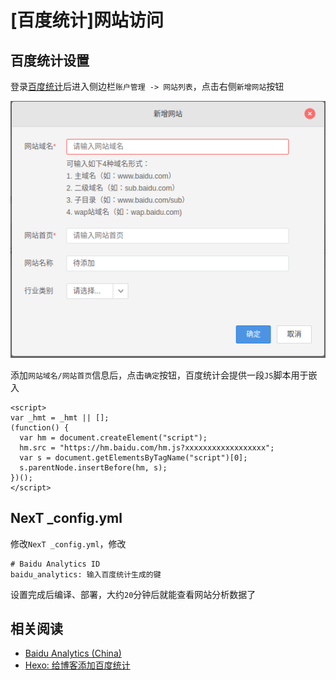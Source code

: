 
# [百度统计]网站访问

## 百度统计设置

登录[百度统计](https://tongji.baidu.com)后进入侧边栏`账户管理 -> 网站列表`，点击右侧`新增网站`按钮

![](./imgs/new_website.png)

添加`网站域名/网站首页`信息后，点击`确定`按钮，百度统计会提供一段`JS`脚本用于嵌入

```
<script>
var _hmt = _hmt || [];
(function() {
  var hm = document.createElement("script");
  hm.src = "https://hm.baidu.com/hm.js?xxxxxxxxxxxxxxxxxx";
  var s = document.getElementsByTagName("script")[0]; 
  s.parentNode.insertBefore(hm, s);
})();
</script>
```

## NexT _config.yml

修改`NexT _config.yml`，修改

```
# Baidu Analytics ID
baidu_analytics: 输入百度统计生成的键
```

设置完成后编译、部署，大约`20`分钟后就能查看网站分析数据了

## 相关阅读

* [Baidu Analytics (China)](https://theme-next.js.org/docs/third-party-services/statistics-and-analytics.html#Baidu-Analytics-China)
* [Hexo: 给博客添加百度统计](https://postgres.fun/20181027203300.html)